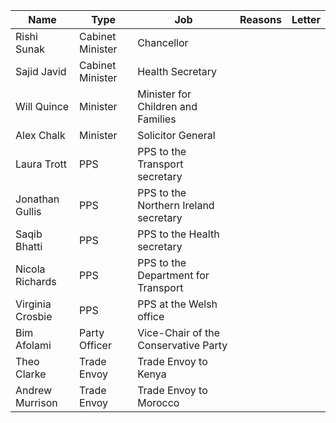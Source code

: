 |Name|Type|Job|Reasons|Letter|
|----|----|---|-------|------|
|Rishi Sunak|Cabinet Minister|Chancellor|||
|Sajid Javid|Cabinet Minister|Health Secretary|||
|Will Quince|Minister|Minister for Children and Families|||
|Alex Chalk|Minister|Solicitor General|||
|Laura Trott|PPS|PPS to the Transport secretary|||
|Jonathan Gullis|PPS|PPS to the Northern Ireland secretary|||
|Saqib Bhatti|PPS|PPS to the Health secretary|||
|Nicola Richards|PPS|PPS to the Department for Transport|||
|Virginia Crosbie|PPS|PPS at the Welsh office|||
|Bim Afolami|Party Officer|Vice-Chair of the Conservative Party|||
|Theo Clarke|Trade Envoy|Trade Envoy to Kenya|||
|Andrew Murrison|Trade Envoy|Trade Envoy to Morocco|||
